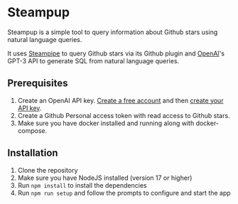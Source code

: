 # Steampup
Steampup is a simple tool to query information about Github stars using natural language queries.

It uses [Steampipe](https://steampipe.io) to query Github stars via its Github plugin and 
[OpenAI](https://openai.com)'s GPT-3 API to generate SQL from natural language queries.

## Prerequisites

1. Create an OpenAI API key. [Create a free account](https://platform.openai.com/) and then [create your
   API key](https://platform.openai.com/docs/quickstart/build-your-application).
2. Create a Github Personal access token with read access to Github stars.
3. Make sure you have docker installed and running along with docker-compose.

## Installation

1. Clone the repository
2. Make sure you have NodeJS installed (version 17 or higher)
3. Run `npm install` to install the dependencies
4. Run `npm run setup` and follow the prompts to configure and start the app